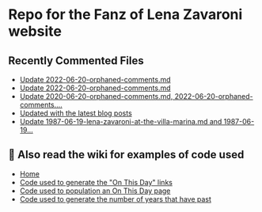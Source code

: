 # Repo for the Fanz of Lena Zavaroni website

## Recently Commented Files
<!-- BLOG-POST-LIST:START -->
- [Update 2022-06-20-orphaned-comments.md](https://github.com/FanzOfLenaZavaroni/fanzoflenazavaroni.github.io/commit/9445a9e7993c5f0abc99939127e5785a36c94c31)
- [Update 2022-06-20-orphaned-comments.md](https://github.com/FanzOfLenaZavaroni/fanzoflenazavaroni.github.io/commit/97a279c61e920ca76c0390b70f79af958f8eb7b1)
- [Update 2020-06-20-orphaned-comments.md, 2022-06-20-orphaned-comments.…](https://github.com/FanzOfLenaZavaroni/fanzoflenazavaroni.github.io/commit/d6e1b6d935b85f46d64c3bdcf44de0d4026022b7)
- [Updated with the latest blog posts](https://github.com/FanzOfLenaZavaroni/fanzoflenazavaroni.github.io/commit/42ce9f7a89b17fdbf8cbac4dbcaa906df0bf0a8e)
- [Update 1987-06-19-lena-zavaroni-at-the-villa-marina.md and 1987-06-19…](https://github.com/FanzOfLenaZavaroni/fanzoflenazavaroni.github.io/commit/b7ecf9d8785df0257d022fcbf8663d142eb3374b)
<!-- BLOG-POST-LIST:END -->

## :notebook: Also read the wiki for examples of code used
* [Home](https://github.com/FanzOfLenaZavaroni/fanzoflenazavaroni.github.io/wiki)
* [Code used to generate the "On This Day" links](https://github.com/FanzOfLenaZavaroni/fanzoflenazavaroni.github.io/wiki/On-This-Day-Code)
* [Code used to population an On This Day page](https://github.com/FanzOfLenaZavaroni/fanzoflenazavaroni.github.io/wiki/Code-used-to-population-an-On-This-Day-page)
* [Code used to generate the number of years that have past](https://github.com/FanzOfLenaZavaroni/fanzoflenazavaroni.github.io/wiki/Number-of-years-gone-by-code)
